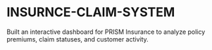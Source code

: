 # INSURNCE-CLAIM-SYSTEM
Built an interactive dashboard for PRISM Insurance to analyze policy premiums, claim statuses, and customer activity.

